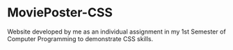 # MoviePoster-CSS

Website developed by me as an individual assignment in my 1st Semester of Computer Programming to demonstrate CSS skills.
